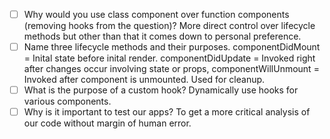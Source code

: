 - [ ] Why would you use class component over function components (removing hooks from the question)?
      More direct control over lifecycle methods but other than that it comes down to personal preference.
- [ ] Name three lifecycle methods and their purposes.
      componentDidMount = Inital state before inital render. componentDidUpdate = Invoked right after changes occur involving state or props, componentWillUnmount = Invoked after component is unmounted. Used for cleanup.
- [ ] What is the purpose of a custom hook?
      Dynamically use hooks for various components.
- [ ] Why is it important to test our apps?
      To get a more critical analysis of our code without margin of human error.

